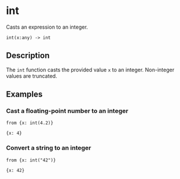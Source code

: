  # int

Casts an expression to an integer.

```tql
int(x:any) -> int
```

## Description

The `int` function casts the provided value `x` to an integer. Non-integer
values are truncated.

## Examples

### Cast a floating-point number to an integer

```tql
from {x: int(4.2)}
```

```tql
{x: 4}
```

### Convert a string to an integer

```tql
from {x: int("42")}
```

```tql
{x: 42}
```
